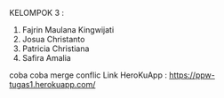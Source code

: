 KELOMPOK 3 :
1. Fajrin Maulana Kingwijati
2. Josua Christanto
3. Patricia Christiana
4. Safira Amalia

coba coba merge conflic Link HeroKuApp : https://ppw-tugas1.herokuapp.com/


